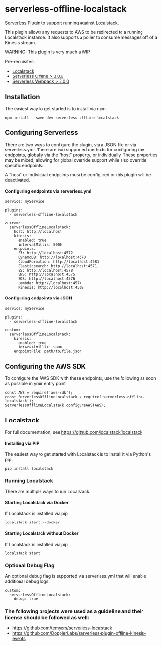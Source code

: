 # serverless-offline-localstack

[Serverless](https://serverless.com/) Plugin to support running against [Localstack](https://github.com/localstack/localstack).

This plugin allows any requests to AWS to be redirected to a running Localstack instance. It also supports a poller to consume messages
off of a Kinesis stream.

WARNING: This plugin is very much a WIP

Pre-requisites:
* [Localstack](https://github.com/localstack/localstack)
* [Serverless Offline > 3.0.0](https://github.com/dherault/serverless-offline)
* [Serverless Webpack > 3.0.0](https://github.com/serverless-heaven/serverless-webpack)

## Installation

The easiest way to get started is to install via npm.

    npm install --save-dev serverless-offline-localstack

## Configuring Serverless

There are two ways to configure the plugin, via a JSON file or via serverless.yml. There are two supported methods for
configuring the endpoints, globally via the "host" property, or individually. These properties may be mixed, allowing for
global override support while also override specific endpoints.

A "host" or individual endpoints must be configured or this plugin will be deactivated.

#### Configuring endpoints via serverless.yml 

```
service: myService

plugins:
  - serverless-offline-localstack

custom:
  serverlessOfflineLocalstack:
    host: http://localhost
    kinesis:
      enabled: true
      intervalMillis: 5000
    endpoints:
      S3: http://localhost:4572
      DynamoDB: http://localhost:4570
      CloudFormation: http://localhost:4581
      Elasticsearch: http://localhost:4571
      ES: http://localhost:4578
      SNS: http://localhost:4575
      SQS: http://localhost:4576
      Lambda: http://localhost:4574
      Kinesis: http://localhost:4568
```

#### Configuring endpoints via JSON

```
service: myService

plugins:
  - serverless-offline-localstack

custom:
  serverlessOfflineLocalstack:
    kinesis:
      enabled: true
      intervalMillis: 5000
    endpointFile: path/to/file.json
```

## Configuring the AWS SDK

To configure the AWS SDK with these endpoints, use the following as soon as possible in your entry point

```
const AWS = require('aws-sdk');
const ServerlessOfflineLocalstack = require('serverless-offline-localstack');
ServerlessOfflineLocalstack.configureAWS(AWS);
```

## Localstack

For full documentation, see https://github.com/localstack/localstack

#### Installing via PIP

The easiest way to get started with Localstack is to install it via Python's pip.

```
pip install localstack
```

### Running Localstack

There are multiple ways to run Localstack.

#### Starting Localstack via Docker
  
If Localstack is installed via pip

```
localstack start --docker
```

#### Starting Localstack without Docker

If Localstack is installed via pip

```
localstack start
```

### Optional Debug Flag

An optional debug flag is supported via serverless.yml that will enable additional debug logs.

```
custom:
  serverlessOfflineLocalstack:
    debug: true
```

### The following projects were used as a guideline and their license should be followed as well:

- https://github.com/temyers/serverless-localstack
- https://github.com/DopplerLabs/serverless-plugin-offline-kinesis-events